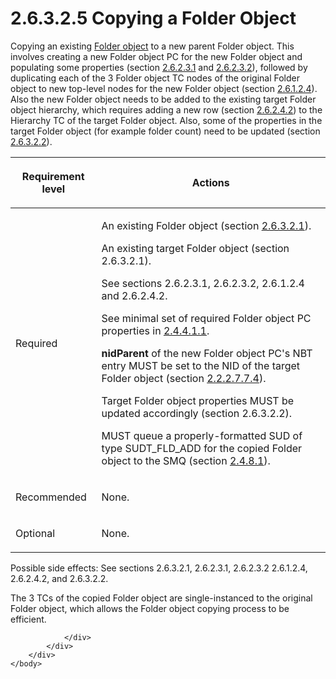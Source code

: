 <html dir="LTR" xmlns:mshelp="http://msdn.microsoft.com/mshelp" xmlns:ddue="http://ddue.schemas.microsoft.com/authoring/2003/5" xmlns:xlink="http://www.w3.org/1999/xlink" xmlns:tool="http://www.microsoft.com/tooltip">
    <head>
        <meta http-equiv="Content-Type" content="text/html; CHARSET=utf-8"></meta>
        <meta name="save" content="history"></meta>
        <title>2.6.3.2.5 Copying a Folder Object</title>
        <xml>
            <mshelp:toctitle title="2.6.3.2.5 Copying a Folder Object"></mshelp:toctitle>
            <mshelp:rltitle title="[MS-PST]: Copying a Folder Object"></mshelp:rltitle>
            <mshelp:keyword index="A" term="833a7f7b-163f-4309-a312-3efb6cdfee27"></mshelp:keyword>
            <mshelp:attr name="DCSext.ContentType" value="open specification"></mshelp:attr>
            <mshelp:attr name="AssetID" value="833a7f7b-163f-4309-a312-3efb6cdfee27"></mshelp:attr>
            <mshelp:attr name="TopicType" value="kbRef"></mshelp:attr>
            <mshelp:attr name="DCSext.Title" value="[MS-PST]: Copying a Folder Object" />
        </xml>
    </head>
    <body>
        <div id="header">
            <h1 class="heading">2.6.3.2.5 Copying a Folder Object</h1>
        </div>
        <div id="mainSection">
            <div id="mainBody">
                <div id="allHistory" class="saveHistory"></div>
                <div id="sectionSection0" class="section" name="collapseableSection">
                    

<p>Copying an existing <a href="08220cc9-69b1-4072-a2e7-2a0ff201d505.htm#gt_0682daa7-c1b8-419b-8a32-6048833d0b72">Folder object</a> to a new
parent Folder object. This involves creating a new Folder object PC for the new
Folder object and populating some properties (section <a href="1e645de0-2291-457d-8e3b-3ae415a481ce.htm">2.6.2.3.1</a> and <a href="06096284-9b6a-41ea-8bf2-6615bee0752e.htm">2.6.2.3.2</a>), followed by
duplicating each of the 3 Folder object TC nodes of the original Folder object
to new top-level nodes for the new Folder object (section <a href="9daacaf8-19b2-44ca-ba66-a6ce17cebbf4.htm">2.6.1.2.4</a>). Also the new
Folder object needs to be added to the existing target Folder object hierarchy,
which requires adding a new row (section <a href="1a94f596-d840-4f66-824e-af1024fb6944.htm">2.6.2.4.2</a>) to the
Hierarchy TC of the target Folder object. Also, some of the properties in the
target Folder object (for example folder count) need to be updated (section <a href="d17234d1-4de9-436e-a412-186b42dd1a8b.htm">2.6.3.2.2</a>).</p>

<table>
 <thead>
  <tr>
   <th>
   <p>Requirement level</p>
   </th>
   <th>
   <p>Actions</p>
   </th>
  </tr>
 </thead>
 <tr>
  <td>
  <p>Required</p>
  </td>
  <td>
  <p>An existing Folder object (section <a href="a5c8bcf8-706d-4db2-afc4-1f5cb239dc63.htm">2.6.3.2.1</a>).</p>
  <p>An existing target Folder object (section 2.6.3.2.1).</p>
  <p>See sections 2.6.2.3.1, 2.6.2.3.2, 2.6.1.2.4 and
  2.6.2.4.2.</p>
  <p>See minimal set of required Folder object PC
  properties in <a href="ec5b8b40-8b31-4612-88c8-510745f7ae80.htm">2.4.4.1.1</a>.</p>
  <p><b>nidParent</b> of the new Folder object PC's NBT
  entry MUST be set to the NID of the target Folder object (section <a href="28fb2116-0998-4485-9844-9711b95603ba.htm">2.2.2.7.7.4</a>).</p>
  <p>Target Folder object properties MUST be updated
  accordingly (section 2.6.3.2.2).</p>
  <p>MUST queue a properly-formatted SUD of type
  SUDT_FLD_ADD for the copied Folder object to the SMQ (section <a href="feced5b5-714b-47e1-8ca0-a8aae53c2fe4.htm">2.4.8.1</a>).</p>
  </td>
 </tr>
 <tr>
  <td>
  <p>Recommended</p>
  </td>
  <td>
  <p>None.</p>
  </td>
 </tr>
 <tr>
  <td>
  <p>Optional</p>
  </td>
  <td>
  <p>None.</p>
  </td>
 </tr>
</table>

<p>Possible side effects: See sections 2.6.3.2.1, 2.6.2.3.1,
2.6.2.3.2 2.6.1.2.4, 2.6.2.4.2, and 2.6.3.2.2.</p>

<p>The 3 TCs of the copied Folder object are single-instanced
to the original Folder object, which allows the Folder object copying process
to be efficient.</p>


                </div>
            </div>
        </div>
    </body>
</html>